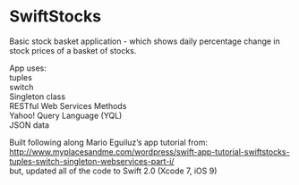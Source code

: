 # SwiftStocks
Basic stock basket application - which shows daily percentage change in
stock prices of a basket of stocks.

App uses:  
tuples  
switch  
Singleton class  
RESTful Web Services Methods  
Yahoo! Query Language (YQL)  
JSON data  

Built following along Mario Eguiluz’s app tutorial from:  
http://www.myplacesandme.com/wordpress/swift-app-tutorial-swiftstocks-tuples-switch-singleton-webservices-part-i/   
but, updated all of the code to Swift 2.0 (Xcode 7, iOS 9)
